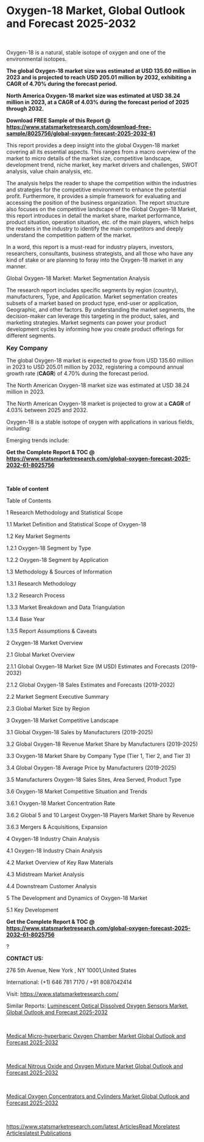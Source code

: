 <h1>Oxygen-18 Market, Global Outlook and Forecast 2025-2032</h1><br/><p>Oxygen-18 is a natural, stable isotope of oxygen and one of the environmental isotopes.</p>
 
 
 
 <p><strong>The global Oxygen-18 market size was estimated at USD 135.60 million in 2023 and is projected to reach USD 205.01 million by 2032, exhibiting a <strong>CAGR</strong> of 4.70% during the forecast period.</strong></p>
 
 
 
 <p><strong>North America Oxygen-18 market size was estimated at USD 38.24 million in 2023, at a <strong>CAGR</strong> of 4.03% during the forecast period of 2025 through 2032.</strong></p>
 
 
 
 <p><strong>Download FREE Sample of this Report @ <a href="https://www.statsmarketresearch.com/download-free-sample/8025756/global-oxygen-forecast-2025-2032-61">https://www.statsmarketresearch.com/download-free-sample/8025756/global-oxygen-forecast-2025-2032-61</a></strong></p>
 
 
 
 <p>This report provides a deep insight into the global Oxygen-18 market covering all its essential aspects. This ranges from a macro overview of the market to micro details of the market size, competitive landscape, development trend, niche market, key market drivers and challenges, SWOT analysis, value chain analysis, etc.</p>
 
 
 
 <p>The analysis helps the reader to shape the competition within the industries and strategies for the competitive environment to enhance the potential profit. Furthermore, it provides a simple framework for evaluating and accessing the position of the business organization. The report structure also focuses on the competitive landscape of the Global Oxygen-18 Market, this report introduces in detail the market share, market performance, product situation, operation situation, etc. of the main players, which helps the readers in the industry to identify the main competitors and deeply understand the competition pattern of the market.</p>
 
 
 
 <p>In a word, this report is a must-read for industry players, investors, researchers, consultants, business strategists, and all those who have any kind of stake or are planning to foray into the Oxygen-18 market in any manner.</p>
 
 
 
 <p>Global Oxygen-18 Market: Market Segmentation Analysis</p>
 
 
 
 <p>The research report includes specific segments by region (country), manufacturers, Type, and Application. Market segmentation creates subsets of a market based on product type, end-user or application, Geographic, and other factors. By understanding the market segments, the decision-maker can leverage this targeting in the product, sales, and marketing strategies. Market segments can power your product development cycles by informing how you create product offerings for different segments.</p>
 
 
 
 <p><span style="font-size:16px"><strong>Key Company</strong></span></p>
 
 
 
 <p>The global Oxygen-18 market is expected to grow from USD 135.60 million in 2023 to USD 205.01 million by 2032, registering a compound annual growth rate (<strong>CAGR</strong>) of 4.70% during the forecast period.</p>
 
 
 
 <p>The North American Oxygen-18 market size was estimated at USD 38.24 million in 2023.</p>
 
 
 
 <p>The North American Oxygen-18 market is projected to grow at a <strong>CAGR</strong> of 4.03% between 2025 and 2032.</p>
 
 
 
 <p>Oxygen-18 is a stable isotope of oxygen with applications in various fields, including:</p>
 
 
 
 <p>Emerging trends include:</p>
 
 
 
 <div><b>Get the Complete Report & TOC @ <a href="https://www.statsmarketresearch.com/global-oxygen-forecast-2025-2032-61-8025756">https://www.statsmarketresearch.com/global-oxygen-forecast-2025-2032-61-8025756</a></b></div>
 
 
 
 <p><br />
 
 <b>Table of content</b></p>
 
 
 
 <p>Table of Contents<br />
 
 1 Research Methodology and Statistical Scope<br />
 
 1.1 Market Definition and Statistical Scope of Oxygen-18<br />
 
 1.2 Key Market Segments<br />
 
 1.2.1 Oxygen-18 Segment by Type<br />
 
 1.2.2 Oxygen-18 Segment by Application<br />
 
 1.3 Methodology & Sources of Information<br />
 
 1.3.1 Research Methodology<br />
 
 1.3.2 Research Process<br />
 
 1.3.3 Market Breakdown and Data Triangulation<br />
 
 1.3.4 Base Year<br />
 
 1.3.5 Report Assumptions & Caveats<br />
 
 2 Oxygen-18 Market Overview<br />
 
 2.1 Global Market Overview<br />
 
 2.1.1 Global Oxygen-18 Market Size (M USD) Estimates and Forecasts (2019-2032)<br />
 
 2.1.2 Global Oxygen-18 Sales Estimates and Forecasts (2019-2032)<br />
 
 2.2 Market Segment Executive Summary<br />
 
 2.3 Global Market Size by Region<br />
 
 3 Oxygen-18 Market Competitive Landscape<br />
 
 3.1 Global Oxygen-18 Sales by Manufacturers (2019-2025)<br />
 
 3.2 Global Oxygen-18 Revenue Market Share by Manufacturers (2019-2025)<br />
 
 3.3 Oxygen-18 Market Share by Company Type (Tier 1, Tier 2, and Tier 3)<br />
 
 3.4 Global Oxygen-18 Average Price by Manufacturers (2019-2025)<br />
 
 3.5 Manufacturers Oxygen-18 Sales Sites, Area Served, Product Type<br />
 
 3.6 Oxygen-18 Market Competitive Situation and Trends<br />
 
 3.6.1 Oxygen-18 Market Concentration Rate<br />
 
 3.6.2 Global 5 and 10 Largest Oxygen-18 Players Market Share by Revenue<br />
 
 3.6.3 Mergers & Acquisitions, Expansion<br />
 
 4 Oxygen-18 Industry Chain Analysis<br />
 
 4.1 Oxygen-18 Industry Chain Analysis<br />
 
 4.2 Market Overview of Key Raw Materials<br />
 
 4.3 Midstream Market Analysis<br />
 
 4.4 Downstream Customer Analysis<br />
 
 5 The Development and Dynamics of Oxygen-18 Market<br />
 
 5.1 Key Development</p>
 
 
 
 <div><b>Get the Complete Report & TOC @ <a href="https://www.statsmarketresearch.com/global-oxygen-forecast-2025-2032-61-8025756">https://www.statsmarketresearch.com/global-oxygen-forecast-2025-2032-61-8025756</a></b></div>
 
 
 
 <p>? </p>
 
 
 
 <p><b>CONTACT US:</b><br />
 
 276 5th Avenue, New York , NY 10001,United States<br />
 
 International: (+1) 646 781 7170 / +91 8087042414<br />
 
 Visit: <a href="https://www.statsmarketresearch.com/">https://www.statsmarketresearch.com/</a><br />
 
 Similar Reports: <a href="https://www.statsmarketresearch.com/global-oxygen-forecast-2025-2032-61-8025756">Luminescent Optical Dissolved Oxygen Sensors Market, Global Outlook and Forecast 2025-2032</a><br />
 
 <br />
 
 <a href="https://www.statsmarketresearch.com/global-oxygen-forecast-2025-2032-61-8025756">Medical Micro-hyperbaric Oxygen Chamber Market Global Outlook and Forecast 2025-2032 </a><br />
 
 <br />
 
 <a href="https://www.statsmarketresearch.com/global-oxygen-forecast-2025-2032-61-8025756">Medical Nitrous Oxide and Oxygen Mixture Market Global Outlook and Forecast 2025-2032 </a><br />
 
 <br />
 
 <a href="https://www.statsmarketresearch.com/global-oxygen-forecast-2025-2032-61-8025756">Medical Oxygen Concentrators and Cylinders Market Global Outlook and Forecast 2025-2032 </a><br />
 
 <br />
 
 <a href="https://gyeongbokgung.com">https://www.statsmarketresearch.com/</a><a href="https://hallyeomaritime.com">latest Articles</a><a href="https://jingwansa.com">Read More</a><a href="https://nguoiviet.jp/">latest Articles</a><a href="https://www.intelmarketresearch.com/">latest Publications</a></p>